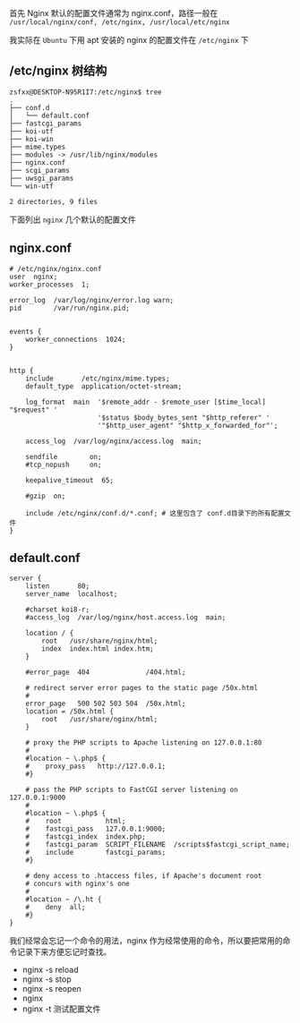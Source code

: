 首先 Nginx 默认的配置文件通常为 nginx.conf，路径一般在 `/usr/local/nginx/conf, /etc/nginx, /usr/local/etc/nginx`



我实际在 `Ubuntu` 下用 apt 安装的 nginx 的配置文件在 `/etc/nginx` 下

## /etc/nginx 树结构

```shell
zsfxx@DESKTOP-N95R1I7:/etc/nginx$ tree
.
├── conf.d
│   └── default.conf
├── fastcgi_params
├── koi-utf
├── koi-win
├── mime.types
├── modules -> /usr/lib/nginx/modules
├── nginx.conf
├── scgi_params
├── uwsgi_params
└── win-utf

2 directories, 9 files
```



下面列出 `nginx` 几个默认的配置文件

## nginx.conf

```nginx
# /etc/nginx/nginx.conf
user  nginx;
worker_processes  1;

error_log  /var/log/nginx/error.log warn;
pid        /var/run/nginx.pid;


events {
    worker_connections  1024;
}


http {
    include       /etc/nginx/mime.types;
    default_type  application/octet-stream;

    log_format  main  '$remote_addr - $remote_user [$time_local] "$request" '
                      '$status $body_bytes_sent "$http_referer" '
                      '"$http_user_agent" "$http_x_forwarded_for"';

    access_log  /var/log/nginx/access.log  main;

    sendfile        on;
    #tcp_nopush     on;

    keepalive_timeout  65;

    #gzip  on;

    include /etc/nginx/conf.d/*.conf; # 这里包含了 conf.d目录下的所有配置文件
}
```

## default.conf

```nginx
server {
    listen       80;
    server_name  localhost;

    #charset koi8-r;
    #access_log  /var/log/nginx/host.access.log  main;

    location / {
        root   /usr/share/nginx/html;
        index  index.html index.htm;
    }

    #error_page  404              /404.html;

    # redirect server error pages to the static page /50x.html
    #
    error_page   500 502 503 504  /50x.html;
    location = /50x.html {
        root   /usr/share/nginx/html;
    }

    # proxy the PHP scripts to Apache listening on 127.0.0.1:80
    #
    #location ~ \.php$ {
    #    proxy_pass   http://127.0.0.1;
    #}

    # pass the PHP scripts to FastCGI server listening on 127.0.0.1:9000
    #
    #location ~ \.php$ {
    #    root           html;
    #    fastcgi_pass   127.0.0.1:9000;
    #    fastcgi_index  index.php;
    #    fastcgi_param  SCRIPT_FILENAME  /scripts$fastcgi_script_name;
    #    include        fastcgi_params;
    #}

    # deny access to .htaccess files, if Apache's document root
    # concurs with nginx's one
    #
    #location ~ /\.ht {
    #    deny  all;
    #}
}
```





我们经常会忘记一个命令的用法，nginx 作为经常使用的命令，所以要把常用的命令记录下来方便忘记时查找。

* nginx -s reload
* nginx -s  stop
* nginx -s reopen
* nginx
* nginx -t 测试配置文件